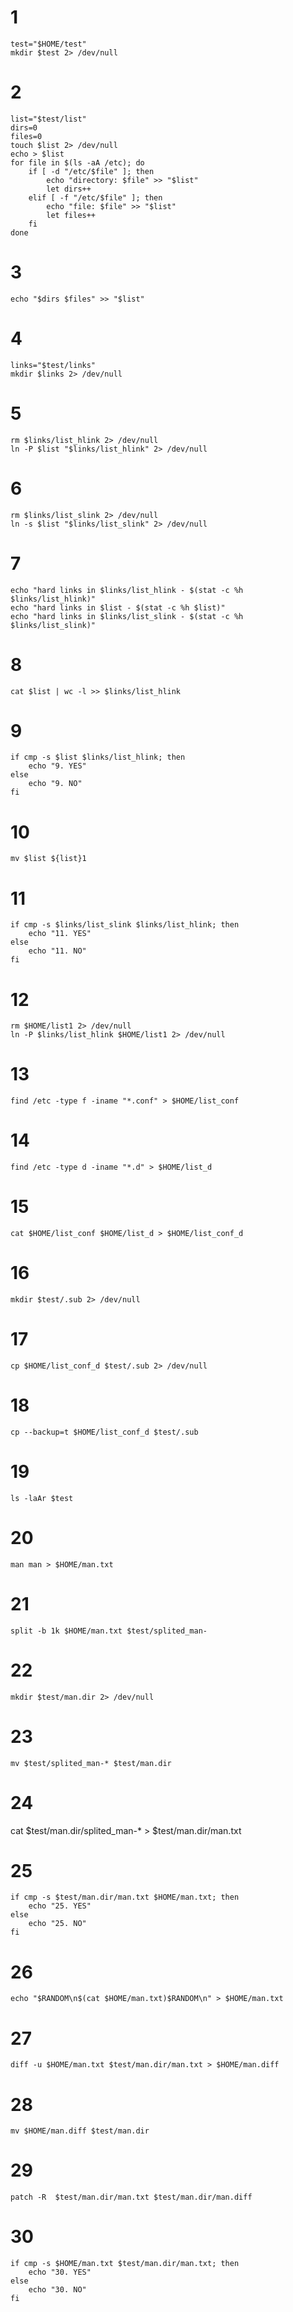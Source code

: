 # 1
```shell
test="$HOME/test"
mkdir $test 2> /dev/null
```

# 2
```shell
list="$test/list"
dirs=0
files=0
touch $list 2> /dev/null
echo > $list
for file in $(ls -aA /etc); do
	if [ -d "/etc/$file" ]; then
		echo "directory: $file" >> "$list"
		let dirs++
	elif [ -f "/etc/$file" ]; then
		echo "file: $file" >> "$list"
		let files++
	fi
done
```

# 3
```shell
echo "$dirs $files" >> "$list"
```

# 4
```shell
links="$test/links"
mkdir $links 2> /dev/null
```

# 5
```shell
rm $links/list_hlink 2> /dev/null
ln -P $list "$links/list_hlink" 2> /dev/null
```

# 6
```shell
rm $links/list_slink 2> /dev/null
ln -s $list "$links/list_slink" 2> /dev/null
```

# 7
```shell
echo "hard links in $links/list_hlink - $(stat -c %h $links/list_hlink)"
echo "hard links in $list - $(stat -c %h $list)"
echo "hard links in $links/list_slink - $(stat -c %h $links/list_slink)"
```

# 8
```shell
cat $list | wc -l >> $links/list_hlink
```

# 9
```shell
if cmp -s $list $links/list_hlink; then
	echo "9. YES"
else
	echo "9. NO"
fi
```

# 10
```shell
mv $list ${list}1
```

# 11
```shell
if cmp -s $links/list_slink $links/list_hlink; then
	echo "11. YES"
else
	echo "11. NO"
fi
```

# 12
```shell
rm $HOME/list1 2> /dev/null
ln -P $links/list_hlink $HOME/list1 2> /dev/null
```

# 13
```shell
find /etc -type f -iname "*.conf" > $HOME/list_conf
```

# 14
```shell
find /etc -type d -iname "*.d" > $HOME/list_d
```

# 15
```shell
cat $HOME/list_conf $HOME/list_d > $HOME/list_conf_d
```

# 16
```shell
mkdir $test/.sub 2> /dev/null
```

# 17
```shell
cp $HOME/list_conf_d $test/.sub 2> /dev/null
```

# 18
```shell
cp --backup=t $HOME/list_conf_d $test/.sub
```

# 19
```shell
ls -laAr $test
```

# 20
```shell
man man > $HOME/man.txt
```

# 21
```shell
split -b 1k $HOME/man.txt $test/splited_man-
```

# 22
```shell
mkdir $test/man.dir 2> /dev/null
```

# 23
```shell
mv $test/splited_man-* $test/man.dir
```

# 24
cat $test/man.dir/splited_man-* > $test/man.dir/man.txt

# 25
```shell
if cmp -s $test/man.dir/man.txt $HOME/man.txt; then
	echo "25. YES"
else
	echo "25. NO"
fi
```

# 26
```shell
echo "$RANDOM\n$(cat $HOME/man.txt)$RANDOM\n" > $HOME/man.txt
```

# 27
```shell
diff -u $HOME/man.txt $test/man.dir/man.txt > $HOME/man.diff
```

# 28
```shell
mv $HOME/man.diff $test/man.dir
```

# 29
```shell
patch -R  $test/man.dir/man.txt $test/man.dir/man.diff
```

# 30
```shell
if cmp -s $HOME/man.txt $test/man.dir/man.txt; then
	echo "30. YES"
else
	echo "30. NO"
fi
```


